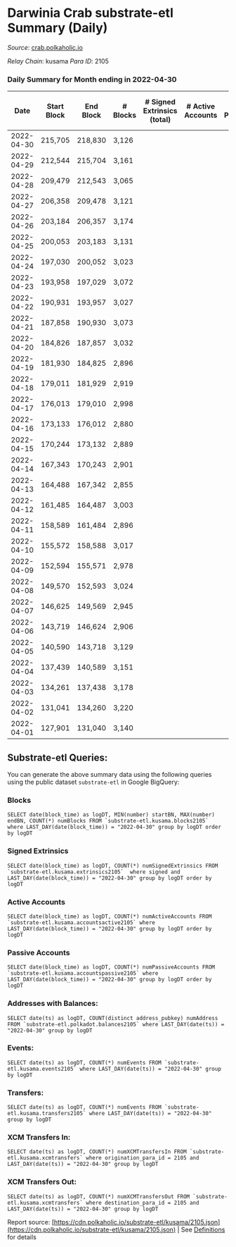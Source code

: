 # Darwinia Crab substrate-etl Summary (Daily)

_Source_: [crab.polkaholic.io](https://crab.polkaholic.io)

*Relay Chain*: kusama
*Para ID*: 2105



### Daily Summary for Month ending in 2022-04-30


| Date | Start Block | End Block | # Blocks | # Signed Extrinsics (total) | # Active Accounts | # Passive | # New | # Addresses with Balances | # Events | # Transfers | # XCM Transfers In | # XCM Transfers Out | Issues | 
| ---- | ----------- | --------- | -------- | --------------------------- | ----------------- | --------- | ----- | ------------------------- | -------- | ----------- | ------------------ | ------------------- | ------ |
| 2022-04-30 | 215,705 | 218,830 | 3,126 |  |  |  |  | 8 | 6,254 |   |   |   |  |
| 2022-04-29 | 212,544 | 215,704 | 3,161 |  |  |  |  | 8 | 6,323 |   |   |   |  |
| 2022-04-28 | 209,479 | 212,543 | 3,065 |  |  |  |  | 8 | 6,132 |   |   |   |  |
| 2022-04-27 | 206,358 | 209,478 | 3,121 |  |  |  |  | 8 | 6,244 |   |   |   |  |
| 2022-04-26 | 203,184 | 206,357 | 3,174 |  |  |  |  | 8 | 6,350 |   |   |   |  |
| 2022-04-25 | 200,053 | 203,183 | 3,131 |  |  |  |  | 8 | 6,263 |   |   |   |  |
| 2022-04-24 | 197,030 | 200,052 | 3,023 |  |  |  |  | 8 | 6,048 |   |   |   |  |
| 2022-04-23 | 193,958 | 197,029 | 3,072 |  |  |  |  | 8 | 6,146 |   |   |   |  |
| 2022-04-22 | 190,931 | 193,957 | 3,027 |  |  |  |  | 8 | 6,055 |   |   |   |  |
| 2022-04-21 | 187,858 | 190,930 | 3,073 |  |  |  |  | 8 | 6,148 |   |   |   |  |
| 2022-04-20 | 184,826 | 187,857 | 3,032 |  |  |  |  | 8 | 6,066 |   |   |   |  |
| 2022-04-19 | 181,930 | 184,825 | 2,896 |  |  |  |  | 8 | 5,793 |   |   |   |  |
| 2022-04-18 | 179,011 | 181,929 | 2,919 |  |  |  |  | 8 | 5,840 |   |   |   |  |
| 2022-04-17 | 176,013 | 179,010 | 2,998 |  |  |  |  | 8 | 5,998 |   |   |   |  |
| 2022-04-16 | 173,133 | 176,012 | 2,880 |  |  |  |  | 8 | 5,761 |   |   |   |  |
| 2022-04-15 | 170,244 | 173,132 | 2,889 |  |  |  |  | 8 | 5,780 |   |   |   |  |
| 2022-04-14 | 167,343 | 170,243 | 2,901 |  |  |  |  | 8 | 5,804 |   |   |   |  |
| 2022-04-13 | 164,488 | 167,342 | 2,855 |  |  |  |  | 8 | 5,711 |   |   |   |  |
| 2022-04-12 | 161,485 | 164,487 | 3,003 |  |  |  |  | 8 | 6,008 |   |   |   |  |
| 2022-04-11 | 158,589 | 161,484 | 2,896 |  |  |  |  | 8 | 5,793 |   |   |   |  |
| 2022-04-10 | 155,572 | 158,588 | 3,017 |  |  |  |  | 8 | 6,036 |   |   |   |  |
| 2022-04-09 | 152,594 | 155,571 | 2,978 |  |  |  |  | 8 | 5,958 |   |   |   |  |
| 2022-04-08 | 149,570 | 152,593 | 3,024 |  |  |  |  | 8 | 6,049 |   |   |   |  |
| 2022-04-07 | 146,625 | 149,569 | 2,945 |  |  |  |  | 8 | 5,892 |   |   |   |  |
| 2022-04-06 | 143,719 | 146,624 | 2,906 |  |  |  |  | 8 | 5,814 |   |   |   |  |
| 2022-04-05 | 140,590 | 143,718 | 3,129 |  |  |  |  | 8 | 6,259 |   |   |   |  |
| 2022-04-04 | 137,439 | 140,589 | 3,151 |  |  |  |  | 8 | 6,304 |   |   |   |  |
| 2022-04-03 | 134,261 | 137,438 | 3,178 |  |  |  |  | 8 | 6,358 |   |   |   |  |
| 2022-04-02 | 131,041 | 134,260 | 3,220 |  |  |  |  | 8 | 6,442 |   |   |   |  |
| 2022-04-01 | 127,901 | 131,040 | 3,140 |  |  |  |  | 8 | 6,281 |   |   |   |  |

## Substrate-etl Queries:
You can generate the above summary data using the following queries using the public dataset `substrate-etl` in Google BigQuery:


### Blocks
```
SELECT date(block_time) as logDT, MIN(number) startBN, MAX(number) endBN, COUNT(*) numBlocks FROM `substrate-etl.kusama.blocks2105`  where LAST_DAY(date(block_time)) = "2022-04-30" group by logDT order by logDT
```


### Signed Extrinsics
```
SELECT date(block_time) as logDT, COUNT(*) numSignedExtrinsics FROM `substrate-etl.kusama.extrinsics2105`  where signed and LAST_DAY(date(block_time)) = "2022-04-30" group by logDT order by logDT
```


### Active Accounts
```
SELECT date(block_time) as logDT, COUNT(*) numActiveAccounts FROM `substrate-etl.kusama.accountsactive2105` where LAST_DAY(date(block_time)) = "2022-04-30" group by logDT order by logDT
```


### Passive Accounts
```
SELECT date(block_time) as logDT, COUNT(*) numPassiveAccounts FROM `substrate-etl.kusama.accountspassive2105` where LAST_DAY(date(block_time)) = "2022-04-30" group by logDT order by logDT
```


### Addresses with Balances:
```
SELECT date(ts) as logDT, COUNT(distinct address_pubkey) numAddress FROM `substrate-etl.polkadot.balances2105` where LAST_DAY(date(ts)) = "2022-04-30" group by logDT
```


### Events:
```
SELECT date(ts) as logDT, COUNT(*) numEvents FROM `substrate-etl.kusama.events2105` where LAST_DAY(date(ts)) = "2022-04-30" group by logDT
```


### Transfers:
```
SELECT date(ts) as logDT, COUNT(*) numEvents FROM `substrate-etl.kusama.transfers2105` where LAST_DAY(date(ts)) = "2022-04-30" group by logDT
```


### XCM Transfers In:
```
SELECT date(ts) as logDT, COUNT(*) numXCMTransfersIn FROM `substrate-etl.kusama.xcmtransfers` where origination_para_id = 2105 and LAST_DAY(date(ts)) = "2022-04-30" group by logDT
```


### XCM Transfers Out:
```
SELECT date(ts) as logDT, COUNT(*) numXCMTransfersOut FROM `substrate-etl.kusama.xcmtransfers` where destination_para_id = 2105 and LAST_DAY(date(ts)) = "2022-04-30" group by logDT
```



Report source: [https://cdn.polkaholic.io/substrate-etl/kusama/2105.json](https://cdn.polkaholic.io/substrate-etl/kusama/2105.json) | See [Definitions](/DEFINITIONS.md) for details
